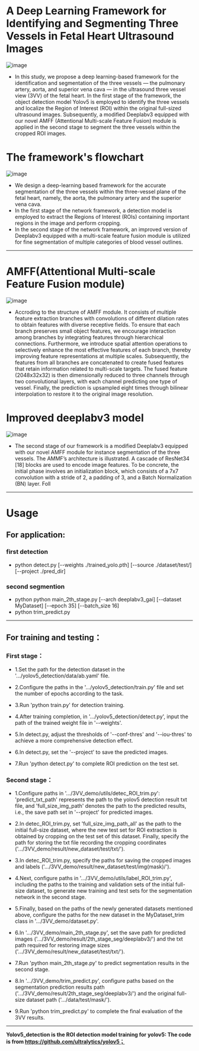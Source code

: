 # **A Deep Learning Framework for Identifying and Segmenting Three Vessels in Fetal Heart Ultrasound Images**

![image](https://github.com/ylfas/3VV_demo/assets/110209878/89eb2dce-78ab-4114-8c0e-2fb1d459719d)

* In this study, we propose a deep learning-based framework for the identification and segmentation of the three vessels — the pulmonary artery, aorta, and superior vena cava — in the ultrasound three vessel view (3VV) of the fetal heart.  In the first stage of the framework, the object detection model Yolov5 is employed to identify the three vessels and localize the Region of Interest (ROI) within the original full-sized ultrasound images.  Subsequently, a modified Deeplabv3 equipped with our novel AMFF (Attentional Multi-scale Feature Fusion) module is applied in the second stage to segment the three vessels within the cropped ROI images.


# **The framework's flowchart**
![image](https://github.com/ylfas/3VV_demo/assets/110209878/86b7bdaf-624c-4fb7-b1ca-c411e69f7d73) <br />

* We design a deep-learning based framework for the accurate segmentation of the three vessels within the three-vessel plane of the fetal heart, namely, the aorta, the pulmonary artery and the superior vena cava. <br />
* In the first stage of the network framework, a detection model is employed to extract the Regions of Interest (ROIs) containing important regions in the image and perform cropping.
* In the second stage of the network framework, an improved version of Deeplabv3 equipped with a multi-scale feature fusion module is utilized for fine segmentation of multiple categories of blood vessel outlines. <br />

****

# **AMFF(Attentional Multi-scale Feature Fusion module)**

![image](https://github.com/ylfas/3VV_demo/assets/110209878/ce30518f-09c4-472e-b037-efa72af883d1) <br />
* Accroding to the structure of AMFF module.  It consists of multiple feature extraction branches with convolutions of different dilation rates to obtain features with diverse receptive fields.  To ensure that each branch preserves small object features, we encourage interaction among branches by integrating features through hierarchical connections.  Furthermore, we introduce spatial attention operations to selectively enhance the most effective features of each branch, thereby improving feature representations at multiple scales.  Subsequently, the features from all branches are concatenated to create fused features that retain information related to multi-scale targets.  The fused feature (2048x32x32) is then dimensionally reduced to three channels through two convolutional layers, with each channel predicting one type of vessel.  Finally, the prediction is upsampled eight times through bilinear interpolation to restore it to the original image resolution.

# **Improved deeplabv3 model**
![image](https://github.com/ylfas/3VV_demo/assets/110209878/9b1a3e04-0306-4c80-bc49-0b527a39f7b2)  <br />

* The second stage of our framework is a modified Deeplabv3 equipped with our novel AMFF module for instance segmentation of the three vessels.   The AMMF’s architecture is illustrated.  A cascade of ResNet34 [18] blocks are used to encode image features.  To be concrete, the initial phase involves an initialization block, which consists of a 7x7 convolution with a stride of 2, a padding of 3, and a Batch Normalization (BN) layer.  Foll


****
# **Usage**

## **For application:**

### first detection
* python detect.py [--weights ./trained_yolo.pth] [--source ./dataset/test/] [--project ./pred_dir]

### second segmention
* python python main_2th_stage.py [--arch deeplabv3_gai] [--dataset MyDataset] [--epoch 35] [--batch_size 16]
* python trim_predict.py


****
## **For training and testing：**

### **First stage：** <br />
* 1.Set the path for the detection dataset in the '.../yolov5_detection/data/ab.yaml' file. <br /> 

* 2.Configure the paths in the '.../yolov5_detection/train.py' file and set the number of epochs according to the task. <br />

* 3.Run 'python train.py' for detection training. <br />

* 4.After training completion, in '.../yolov5_detection/detect.py', input the path of the trained weight file in '--weights'. <br />

* 5.In detect.py, adjust the thresholds of '--conf-thres' and '--iou-thres' to achieve a more comprehensive detection effect. <br />

* 6.In detect.py, set the '--project' to save the predicted images. <br />

* 7.Run 'python detect.py' to complete ROI prediction on the test set. <br />


### **Second stage：**
* 1.Configure paths in '.../3VV_demo/utils/detec_ROI_trim.py': 'predict_txt_path' represents the path to the yolov5 detection result txt file, and 'full_size_img_path' denotes the path to the predicted results, i.e., the save path set in '--project' for predicted images. <br />

* 2.In detec_ROI_trim.py, set 'full_size_img_path_all' as the path to the initial full-size dataset, where the new test set for ROI extraction is obtained by cropping on the test set of this dataset. Finally, specify the path for storing the txt file recording the cropping coordinates ('.../3VV_demo/result/new_dataset/test/txt/'). <br />

* 3.In detec_ROI_trim.py, specify the paths for saving the cropped images and labels ('.../3VV_demo/result/new_dataset/test/img(mask)/'). <br />

* 4.Next, configure paths in '.../3VV_demo/utils/label_ROI_trim.py', including the paths to the training and validation sets of the initial full-size dataset, to generate new training and test sets for the segmentation network in the second stage. <br />

* 5.Finally, based on the paths of the newly generated datasets mentioned above, configure the paths for the new dataset in the MyDataset_trim class in '.../3VV_demo/dataset.py'. <br />

* 6.In '.../3VV_demo/main_2th_stage.py', set the save path for predicted images ('.../3VV_demo/result/2th_stage_seg/deeplabv3/') and the txt path required for restoring image sizes ('.../3VV_demo/result/new_dataset/test/txt/'). <br />

* 7.Run 'python main_2th_stage.py' to predict segmentation results in the second stage. <br />

* 8.In '.../3VV_demo/trim_predict.py', configure paths based on the segmentation prediction results path ('.../3VV_demo/result/2th_stage_seg/deeplabv3/') and the original full-size dataset path ('.../data/test/mask/'). <br />

* 9.Run 'python trim_predict.py' to complete the final evaluation of the 3VV results. <br />

****

**Yolov5_detection is the ROI detection model training for yolov5: The code is from https://github.com/ultralytics/yolov5； <br />**
